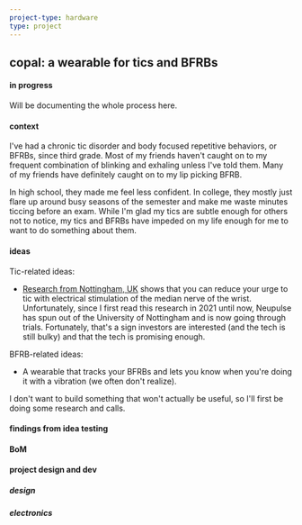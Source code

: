 ```yaml
---
project-type: hardware 
type: project
---
```

## copal: a wearable for tics and BFRBs
#### in progress

Will be documenting the whole process here.

#### context

I've had a chronic tic disorder and body focused repetitive behaviors, or BFRBs, since third grade. Most of my friends haven't caught on to my frequent combination of blinking and exhaling unless I've told them. Many of my friends have definitely caught on to my lip picking BFRB.

In high school, they made me feel less confident. In college, they mostly just flare up around busy seasons of the semester and make me waste minutes ticcing before an exam. While I'm glad my tics are subtle enough for others not to notice, my tics and BFRBs have impeded on my life enough for me to want to do something about them. 

#### ideas

Tic-related ideas:
- [Research from Nottingham, UK](https://www.nottingham.ac.uk/news/clinical-trial-tourettes) shows that you can reduce your urge to tic with electrical stimulation of the median nerve of the wrist. Unfortunately, since I first read this research in 2021 until now, Neupulse has spun out of the University of Nottingham and is now going through trials. Fortunately, that's a sign investors are interested (and the tech is still bulky) and that the tech is promising enough.

BFRB-related ideas:
- A wearable that tracks your BFRBs and lets you know when you're doing it with a vibration (we often don't realize).

I don't want to build something that won't actually be useful, so I'll first be doing some research and calls.

#### findings from idea testing



#### BoM

#### project design and dev

##### design

##### electronics